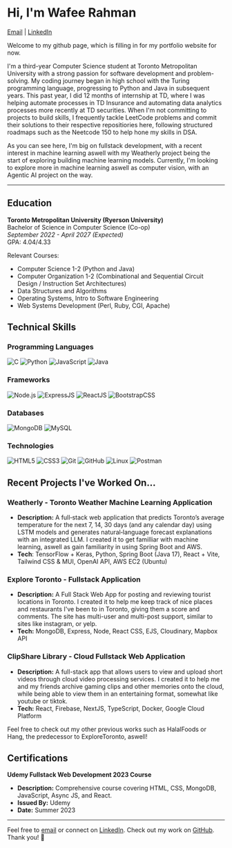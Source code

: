 # Hi, I'm Wafee Rahman

[Email](mailto:wafee.rahman842@gmail.com) | [LinkedIn](https://www.linkedin.com/in/wafee-rahman-772108270/)

Welcome to my github page, which is filling in for my portfolio website for now.

I'm a third-year Computer Science student at Toronto Metropolitan University with a strong passion for software development and problem-solving. My coding journey began in high school with the Turing programming language, progressing to Python and Java in subsequent years. This past year, I did 12 months of internship at TD, where I was helping automate processes in TD Insurance and automating data analytics processes more recently at TD securities. When I'm not committing to projects to build skills, I frequently tackle LeetCode problems and commit their solutions to their respective repositiories here, following structured roadmaps such as the Neetcode 150 to help hone my skills in DSA.

As you can see here, I'm big on fullstack development, with a recent interest in machine learning aswell with my Weatherly project being the start of exploring building machine learning models. Currently, I'm looking to explore more in machine learning aswell as computer vision, with an Agentic AI project on the way. 

---

## Education

**Toronto Metropolitan University (Ryerson University)**  
Bachelor of Science in Computer Science (Co-op)  
*September 2022 - April 2027 (Expected)*  
GPA: 4.04/4.33  

Relevant Courses: 
- Computer Science 1-2 (Python and Java)
- Computer Organization 1-2 (Combinational and Sequential Circuit Design / Instruction Set Architectures) 
- Data Structures and Algorithms
- Operating Systems, Intro to Software Engineering
- Web Systems Development (Perl, Ruby, CGI, Apache) 

## Technical Skills

### Programming Languages
![C](https://img.shields.io/badge/C-%232370ED.svg?style=for-the-badge&logo=c&logoColor=white)
![Python](https://img.shields.io/badge/Python-%2314354C.svg?style=for-the-badge&logo=python&logoColor=white)
![JavaScript](https://img.shields.io/badge/JavaScript-%23F7DF1E.svg?style=for-the-badge&logo=javascript&logoColor=black)
![Java](https://img.shields.io/badge/Java-%23007396.svg?style=for-the-badge&logo=java&logoColor=white)

### Frameworks
![Node.js](https://img.shields.io/badge/Node.js-%23339933.svg?style=for-the-badge&logo=node.js&logoColor=white)
![ExpressJS](https://img.shields.io/badge/Express.js-%23000000.svg?style=for-the-badge&logo=express&logoColor=white)
![ReactJS](https://img.shields.io/badge/React-%2361DAFB.svg?style=for-the-badge&logo=react&logoColor=black)
![BootstrapCSS](https://img.shields.io/badge/Bootstrap-%237952B3.svg?style=for-the-badge&logo=bootstrap&logoColor=white)
    
### Databases
![MongoDB](https://img.shields.io/badge/MongoDB-%2347A248.svg?style=for-the-badge&logo=mongodb&logoColor=white)
![MySQL](https://img.shields.io/badge/MySQL-%234479A1.svg?style=for-the-badge&logo=mysql&logoColor=white)

### Technologies
![HTML5](https://img.shields.io/badge/HTML5-%23E34F26.svg?style=for-the-badge&logo=html5&logoColor=white)
![CSS3](https://img.shields.io/badge/CSS-%231572B6.svg?style=for-the-badge&logo=css3&logoColor=white)
![Git](https://img.shields.io/badge/Git-%23F05033.svg?style=for-the-badge&logo=git&logoColor=white)
![GitHub](https://img.shields.io/badge/GitHub-%23121011.svg?style=for-the-badge&logo=github&logoColor=white)
![Linux](https://img.shields.io/badge/Linux-%23FCC624.svg?style=for-the-badge&logo=linux&logoColor=black) 
![Postman](https://img.shields.io/badge/Postman-%23FF6C37.svg?style=for-the-badge&logo=postman&logoColor=white)

## Recent Projects I've Worked On...

### Weatherly - Toronto Weather Machine Learning Application
- **Description:** A full‑stack web application that predicts Toronto’s average temperature for the next 7, 14, 30 days (and any calendar day) using LSTM models and generates natural‑language forecast explanations with an integrated LLM. I created it to get familliar with machine learning, aswell as gain familiarity in using Spring Boot and AWS. 
- **Tech**: TensorFlow + Keras, Python, Spring Boot (Java 17), React + Vite, Tailwind CSS & MUI, OpenAI API, AWS EC2 (Ubuntu)
  
### Explore Toronto - Fullstack Application
- **Description:** A Full Stack Web App for posting and reviewing tourist locations in Toronto. I created it to help me keep track of nice places and restaurants I've been to in Toronto, giving them a score and comments. The site has multi-user and multi-post support, similar to sites like instagram, or yelp. 
- **Tech:** MongoDB, Express, Node, React CSS, EJS, Cloudinary, Mapbox API

### ClipShare Library - Cloud Fullstack Web Application
- **Description:** A full-stack app that allows users to view and upload short videos through cloud video processing services. I created it to help me and my friends archive gaming clips and other memories onto the cloud, while being able to view them in an entertaining format, somewhat like youtube or tiktok. 
- **Tech:** React, Firebase, NextJS, TypeScript, Docker, Google Cloud Platform

Feel free to check out my other previous works such as HalalFoods or Hang, the predecessor to ExploreToronto, aswell!

## Certifications

**Udemy Fullstack Web Development 2023 Course**
- **Description:** Comprehensive course covering HTML, CSS, MongoDB, JavaScript, Async JS, and React.
- **Issued By:** Udemy
- **Date:** Summer 2023

---

Feel free to [email](mailto:wafee.rahman842@gmail.com) or connect on [LinkedIn](https://www.linkedin.com/in/wafeerahman/). Check out my work on [GitHub](https://github.com/WafeeRahman). Thank you! 🚀

